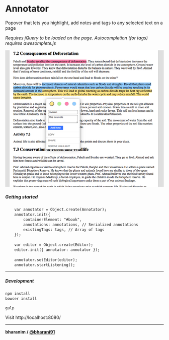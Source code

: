 # Annotator
Popover that lets you highlight, add notes and tags to any selected text on a page

*Requires jQuery to be loaded on the page. Autocompletion (for tags) requires awesomplete.js*


![Annotator Screenshot](./annotator-screenshot.png)


##### Getting started

```
    var annotator = Object.create(Annotator);
    annotator.init({
        containerElement: "#book",
        annotations: annotations, // Serialized annotations
        existingTags: tags, // Array of tags
    });

    var editor = Object.create(Editor);
    editor.init({ annotator: annotator });

    annotator.setEditor(editor);
    annotator.startListening();

```

---------------


##### Development
```
npm install
bowser install
```

```
gulp
```

Visit http://localhost:8080/


---------------
**bharanim / [@bharani91](https://twitter.com/bharani91)**

